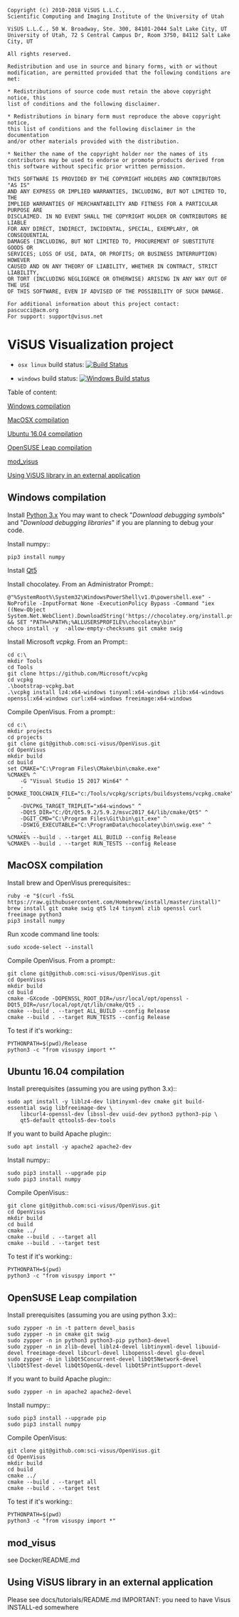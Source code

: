 ```
Copyright (c) 2010-2018 ViSUS L.L.C., 
Scientific Computing and Imaging Institute of the University of Utah

ViSUS L.L.C., 50 W. Broadway, Ste. 300, 84101-2044 Salt Lake City, UT
University of Utah, 72 S Central Campus Dr, Room 3750, 84112 Salt Lake City, UT
 
All rights reserved.

Redistribution and use in source and binary forms, with or without
modification, are permitted provided that the following conditions are met:

* Redistributions of source code must retain the above copyright notice, this
list of conditions and the following disclaimer.

* Redistributions in binary form must reproduce the above copyright notice,
this list of conditions and the following disclaimer in the documentation
and/or other materials provided with the distribution.

* Neither the name of the copyright holder nor the names of its
contributors may be used to endorse or promote products derived from
this software without specific prior written permission.

THIS SOFTWARE IS PROVIDED BY THE COPYRIGHT HOLDERS AND CONTRIBUTORS "AS IS"
AND ANY EXPRESS OR IMPLIED WARRANTIES, INCLUDING, BUT NOT LIMITED TO, THE
IMPLIED WARRANTIES OF MERCHANTABILITY AND FITNESS FOR A PARTICULAR PURPOSE ARE
DISCLAIMED. IN NO EVENT SHALL THE COPYRIGHT HOLDER OR CONTRIBUTORS BE LIABLE
FOR ANY DIRECT, INDIRECT, INCIDENTAL, SPECIAL, EXEMPLARY, OR CONSEQUENTIAL
DAMAGES (INCLUDING, BUT NOT LIMITED TO, PROCUREMENT OF SUBSTITUTE GOODS OR
SERVICES; LOSS OF USE, DATA, OR PROFITS; OR BUSINESS INTERRUPTION) HOWEVER
CAUSED AND ON ANY THEORY OF LIABILITY, WHETHER IN CONTRACT, STRICT LIABILITY,
OR TORT (INCLUDING NEGLIGENCE OR OTHERWISE) ARISING IN ANY WAY OUT OF THE USE
OF THIS SOFTWARE, EVEN IF ADVISED OF THE POSSIBILITY OF SUCH DAMAGE.

For additional information about this project contact: pascucci@acm.org
For support: support@visus.net
```

# ViSUS Visualization project  


* `osx linux` build status: [![Build Status](https://travis-ci.com/sci-visus/visus.svg?token=yzpwCyVPupwSzFjgTCoA&branch=master)](https://travis-ci.com/sci-visus/visus)

* `windows` build status: [![Windows Build status](https://ci.appveyor.com/api/projects/status/32r7s2skrgm9ubva/branch/master?svg=true)](https://ci.appveyor.com/api/projects/status/32r7s2skrgm9ubva/branch/master)                                                                                                                                                                             

Table of content:

[Windows compilation](#windows-compilation)

[MacOSX compilation](#macosx-compilation)

[Ubuntu 16.04 compilation](#ubuntu-1604-compilation)

[OpenSUSE Leap compilation](#opensuse-leap-compilation)

[mod_visus](#mod_visus)

[Using ViSUS library in an external application](#using-visus-library-in-an-external-application)
	
## Windows compilation

Install [Python 3.x](https://www.python.org/ftp/python/3.6.3/python-3.6.3-amd64.exe) 
You may want to check "*Download debugging symbols*" and "*Download debugging libraries*" if you are planning to debug your code. 

Install numpy::

	pip3 install numpy

Install [Qt5](http://download.qt.io/official_releases/qt/5.9/5.9.2/qt-opensource-windows-x86-5.9.2.exe) 

Install chocolatey. From an Administrator Prompt::

	@"%SystemRoot%\System32\WindowsPowerShell\v1.0\powershell.exe" -NoProfile -InputFormat None -ExecutionPolicy Bypass -Command "iex ((New-Object System.Net.WebClient).DownloadString('https://chocolatey.org/install.ps1'))" && SET "PATH=%PATH%;%ALLUSERSPROFILE%\chocolatey\bin"
	choco install -y  -allow-empty-checksums git cmake swig

Install Microsoft *vcpkg*. From an Prompt::

	cd c:\
	mkdir Tools
	cd Tools
	git clone https://github.com/Microsoft/vcpkg
	cd vcpkg
	.\bootstrap-vcpkg.bat
	.\vcpkg install lz4:x64-windows tinyxml:x64-windows zlib:x64-windows openssl:x64-windows curl:x64-windows freeimage:x64-windows
	
Compile OpenVisus. From a prompt::

	cd c:\
	mkdir projects
	cd projects
	git clone git@github.com:sci-visus/OpenVisus.git
	cd OpenVisus
	mkdir build
	cd build
	set CMAKE="C:\Program Files\CMake\bin\cmake.exe"
	%CMAKE% ^
		-G "Visual Studio 15 2017 Win64" ^
		-DCMAKE_TOOLCHAIN_FILE="c:/Tools/vcpkg/scripts/buildsystems/vcpkg.cmake" ^
		-DVCPKG_TARGET_TRIPLET="x64-windows" ^
		-DQt5_DIR="C:/Qt/Qt5.9.2/5.9.2/msvc2017_64/lib/cmake/Qt5" ^
		-DGIT_CMD="C:\Program Files\Git\bin\git.exe" ^
		-DSWIG_EXECUTABLE="C:\ProgramData\chocolatey\bin\swig.exe" ^
		..
	%CMAKE% --build . --target ALL_BUILD --config Release
	%CMAKE% --build . --target RUN_TESTS --config Release 


## MacOSX compilation

Install brew and OpenVisus prerequisites::

	ruby -e "$(curl -fsSL https://raw.githubusercontent.com/Homebrew/install/master/install)"
	brew install git cmake swig qt5 lz4 tinyxml zlib openssl curl freeimage python3
	pip3 install numpy
	

Run xcode command line tools:

	sudo xcode-select --install 


Compile OpenVisus. From a prompt::

	git clone git@github.com:sci-visus/OpenVisus.git
	cd OpenVisus
	mkdir build
	cd build
	cmake -GXcode -DOPENSSL_ROOT_DIR=/usr/local/opt/openssl -DQt5_DIR=/usr/local/opt/qt/lib/cmake/Qt5 .. 
	cmake --build . --target ALL_BUILD --config Release
	cmake --build . --target RUN_TESTS --config Release 

To test if it's working::

	PYTHONPATH=$(pwd)/Release
	python3 -c "from visuspy import *"

## Ubuntu 16.04 compilation

Install prerequisites (assuming you are using python 3.x)::

	sudo apt install -y liblz4-dev libtinyxml-dev cmake git build-essential swig libfreeimage-dev \
		libcurl4-openssl-dev libssl-dev uuid-dev python3 python3-pip \
		qt5-default qttools5-dev-tools

If you want to build Apache plugin::

	sudo apt install -y apache2 apache2-dev

Install numpy::

	sudo pip3 install --upgrade pip
	sudo pip3 install numpy

Compile OpenVisus::

	git clone git@github.com:sci-visus/OpenVisus.git
	cd OpenVisus
	mkdir build 
	cd build
	cmake ../
	cmake --build . --target all 
	cmake --build . --target test

To test if it's working::

	PYTHONPATH=$(pwd)
	python3 -c "from visuspy import *"

## OpenSUSE Leap compilation

Install prerequisites (assuming you are using python 3.x)::

	sudo zypper -n in -t pattern devel_basis
	sudo zypper -n in cmake git swig 
	sudo zypper -n in python3 python3-pip python3-devel 
	sudo zypper -n in zlib-devel liblz4-devel libtinyxml-devel libuuid-devel freeimage-devel libcurl-devel libopenssl-devel glu-devel 
	sudo zypper -n in libQt5Concurrent-devel libQt5Network-devel \libQt5Test-devel libQt5OpenGL-devel libQt5PrintSupport-devel

If you want to build Apache plugin::

	sudo zypper -n in apache2 apache2-devel

Install numpy::

	sudo pip3 install --upgrade pip
	sudo pip3 install numpy

Compile OpenVisus:

	git clone git@github.com:sci-visus/OpenVisus.git
	cd OpenVisus
	mkdir build 
	cd build
	cmake ../
	cmake --build . --target all 
	cmake --build . --target test

To test if it's working::

	PYTHONPATH=$(pwd)
	python3 -c "from visuspy import *"


## mod_visus 

see Docker/README.md
	
## Using ViSUS library in an external application 

Please see docs/tutorials/README.md
IMPORTANT: you need to have Visus INSTALL-ed somewhere
